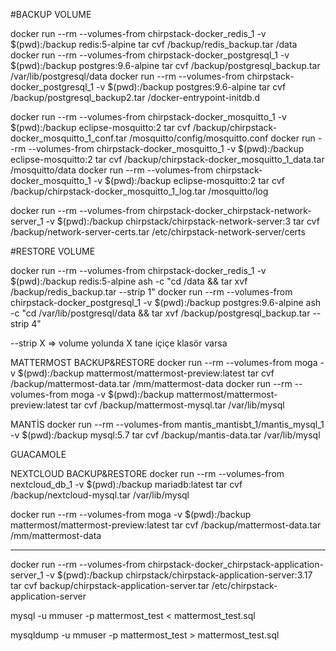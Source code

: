 #BACKUP VOLUME

docker run --rm --volumes-from chirpstack-docker_redis_1 -v $(pwd):/backup redis:5-alpine tar cvf /backup/redis_backup.tar /data
docker run --rm --volumes-from chirpstack-docker_postgresql_1 -v $(pwd):/backup postgres:9.6-alpine tar cvf /backup/postgresql_backup.tar /var/lib/postgresql/data
docker run --rm --volumes-from chirpstack-docker_postgresql_1 -v $(pwd):/backup postgres:9.6-alpine tar cvf /backup/postgresql_backup2.tar /docker-entrypoint-initdb.d

docker run --rm --volumes-from chirpstack-docker_mosquitto_1 -v $(pwd):/backup eclipse-mosquitto:2 tar cvf /backup/chirpstack-docker_mosquitto_1_conf.tar /mosquitto/config/mosquitto.conf
docker run --rm --volumes-from chirpstack-docker_mosquitto_1 -v $(pwd):/backup eclipse-mosquitto:2 tar cvf /backup/chirpstack-docker_mosquitto_1_data.tar /mosquitto/data
docker run --rm --volumes-from chirpstack-docker_mosquitto_1 -v $(pwd):/backup eclipse-mosquitto:2 tar cvf /backup/chirpstack-docker_mosquitto_1_log.tar /mosquitto/log

docker run --rm --volumes-from chirpstack-docker_chirpstack-network-server_1 -v $(pwd):/backup chirpstack/chirpstack-network-server:3 tar cvf /backup/network-server-certs.tar /etc/chirpstack-network-server/certs

#RESTORE VOLUME

docker run --rm --volumes-from chirpstack-docker_redis_1 -v $(pwd):/backup redis:5-alpine ash -c "cd /data && tar xvf /backup/redis_backup.tar --strip 1"
docker run --rm --volumes-from chirpstack-docker_postgresql_1 -v $(pwd):/backup postgres:9.6-alpine ash -c "cd /var/lib/postgresql/data && tar xvf /backup/postgresql_backup.tar --strip 4"

--strip X => volume yolunda X tane içiçe klasör varsa

MATTERMOST BACKUP&RESTORE
docker run --rm --volumes-from moga -v $(pwd):/backup mattermost/mattermost-preview:latest tar cvf /backup/mattermost-data.tar /mm/mattermost-data
docker run --rm --volumes-from moga -v $(pwd):/backup mattermost/mattermost-preview:latest tar cvf /backup/mattermost-mysql.tar /var/lib/mysql

MANTİS
docker run --rm --volumes-from mantis_mantisbt_1/mantis_mysql_1 -v $(pwd):/backup mysql:5.7 tar cvf /backup/mantis-data.tar /var/lib/mysql

GUACAMOLE

NEXTCLOUD BACKUP&RESTORE
docker run --rm --volumes-from nextcloud_db_1 -v $(pwd):/backup mariadb:latest tar cvf /backup/nextcloud-mysql.tar /var/lib/mysql

docker run --rm --volumes-from moga -v $(pwd):/backup mattermost/mattermost-preview:latest tar cvf /backup/mattermost-data.tar /mm/mattermost-data

---

docker run --rm --volumes-from chirpstack-docker_chirpstack-application-server_1 -v $(pwd):/backup chirpstack/chirpstack-application-server:3.17 tar cvf backup/chirpstack-application-server.tar /etc/chirpstack-application-server

mysql -u mmuser -p mattermost_test < mattermost_test.sql

mysqldump -u mmuser -p mattermost_test > mattermost_test.sql
